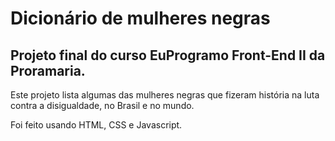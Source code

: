 # Dicionário de mulheres negras

## Projeto final do curso EuProgramo Front-End II da Proramaria.

Este projeto lista algumas das mulheres negras que fizeram história na luta contra a disigualdade, no Brasil e no mundo.

Foi feito usando HTML, CSS e Javascript.
